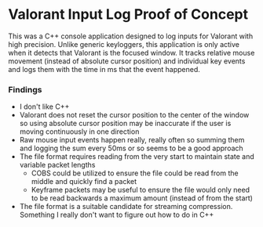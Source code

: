 # Valorant Input Log Proof of Concept
This was a C++ console application designed to log inputs for Valorant with high precision.
Unlike generic keyloggers, this application is only active when it detects that Valorant is the focused window.
It tracks relative mouse movement (instead of absolute cursor position) and individual key events and logs them with the time in ms that the event happened.

 ### Findings
 - I don't like C++
 - Valorant does not reset the cursor position to the center of the window so using
   absolute cursor position may be inaccurate if the user is moving continuously in one direction
 - Raw mouse input events happen really, really often so summing them and logging the sum every 50ms or so seems to be a good approach
 - The file format requires reading from the very start to maintain state and variable packet lengths
    - COBS could be utilized to ensure the file could be read from the middle and quickly find a packet
    - Keyframe packets may be useful to ensure the file would only need to be read backwards a maximum amount (instead of from the start)
 - The file format is a suitable candidate for streaming compression. Something I really don't want to figure out how to do in C++